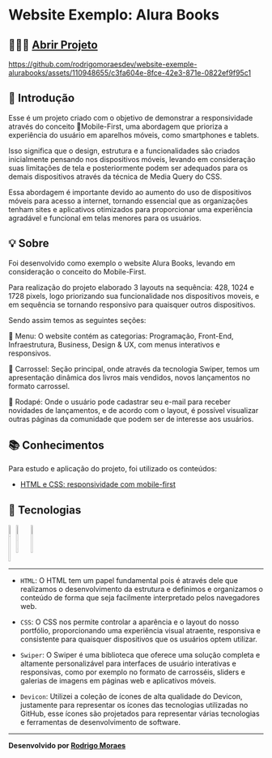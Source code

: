 <link rel="stylesheet" type='text/css' href="https://cdn.jsdelivr.net/gh/devicons/devicon@latest/devicon.min.css" />

# Website Exemplo: Alura Books

## 👨🏻‍💻 [Abrir Projeto](https://website-exemple-alurabooks.vercel.app)

https://github.com/rodrigomoraesdev/website-exemple-alurabooks/assets/110948655/c3fa604e-8fce-42e3-871e-0822ef9f95c1

## 📝 Introdução

Esse é um projeto criado com o objetivo de demonstrar a responsividade através do conceito 📱Mobile-First, uma abordagem que prioriza a experiência do usuário em aparelhos móveis, como smartphones e tablets.

Isso significa que o design, estrutura e a funcionalidades são criados inicialmente pensando nos dispositivos móveis, levando em consideração suas limitações de tela e posteriormente podem ser adequados para os demais dispositivos através da técnica de Media Query do CSS.

Essa abordagem é importante devido ao aumento do uso de dispositivos móveis para acesso a internet, tornando essencial que as organizações tenham sites e aplicativos otimizados para proporcionar uma experiência agradável e funcional em telas menores para os usuários.

## 💡 Sobre

Foi desenvolvido como exemplo o website Alura Books, levando em consideração o conceito do Mobile-First.

Para realização do projeto elaborado 3 layouts na sequência: 428, 1024 e 1728 pixels, logo priorizando sua funcionalidade nos dispositivos moveis, e em sequência se tornando responsivo para quaisquer outros dispositivos.

Sendo assim temos as seguintes seções:

🔎 Menu: O website contém as categorias: Programação, Front-End, Infraestrutura, Business, Design & UX, com menus interativos e responsivos.

🎠 Carrossel: Seção principal, onde através da tecnologia Swiper, temos um apresentação dinâmica dos livros mais vendidos, novos lançamentos no formato carrossel.

📌 Rodapé: Onde o usuário pode cadastrar seu e-mail para receber novidades de lançamentos, e de acordo com o layout, é possível visualizar outras páginas da comunidade que podem ser de interesse aos usuários.

## 📚 Conhecimentos

Para estudo e aplicação do projeto, foi utilizado os conteúdos:

- [HTML e CSS: responsividade com mobile-first](https://cursos.alura.com.br/course/html-css-responsividade-mobile-first)

## 🤖 Tecnologias

<div style="display: flex">
  <img alt="HTML" width="3%" src="https://cdn.jsdelivr.net/gh/devicons/devicon@latest/icons/html5/html5-plain-wordmark.svg" />
  <img alt="CSS" width="3%" src="https://cdn.jsdelivr.net/gh/devicons/devicon@latest/icons/css3/css3-plain-wordmark.svg" />
  <i class="devicon-swiper-original colored" style="font-size: 2.5em; padding: 0.2em;"></i>
  <img alt="CSS" width="3%" src="https://cdn.jsdelivr.net/gh/devicons/devicon@latest/icons/devicon/devicon-plain-wordmark.svg" />
  
</div>

---

- `HTML`: O HTML tem um papel fundamental pois é através dele que realizamos o desenvolvimento da estrutura e definimos e organizamos o conteúdo de forma que seja facilmente interpretado pelos navegadores web.

- `CSS`: O CSS nos permite controlar a aparência e o layout do nosso portfólio, proporcionando uma experiência visual atraente, responsiva e consistente para quaisquer dispositivos que os usuários optem utilizar.

- `Swiper`: O Swiper é uma biblioteca que oferece uma solução completa e altamente personalizável para interfaces de usuário interativas e responsivas, como por exemplo no formato de carrosséis, sliders e galerias de imagens em páginas web e aplicativos móveis. 

- `Devicon`: Utilizei a coleção de ícones de alta qualidade do Devicon, justamente para representar os ícones das tecnologias utilizadas no GitHub, esse ícones são projetados para representar várias tecnologias e ferramentas de desenvolvimento de software.
---
**Desenvolvido por [Rodrigo Moraes](https://github.com/rodrigomoraesdev)**
